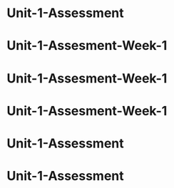 # Unit-1-Assessment
# Unit-1-Assesment-Week-1
# Unit-1-Assesment-Week-1
# Unit-1-Assesment-Week-1
# Unit-1-Assessment
# Unit-1-Assessment
